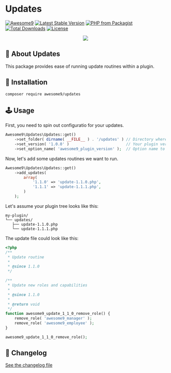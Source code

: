 # Updates

[![Awesome9](https://img.shields.io/badge/Awesome-9-brightgreen)](https://awesome9.co)
[![Latest Stable Version](https://poser.pugx.org/awesome9/updates/v/stable)](https://packagist.org/packages/awesome9/updates)
[![PHP from Packagist](https://img.shields.io/packagist/php-v/awesome9/updates.svg)](https://packagist.org/packages/awesome9/updates)
[![Total Downloads](https://poser.pugx.org/awesome9/updates/downloads)](https://packagist.org/packages/awesome9/updates)
[![License](https://poser.pugx.org/awesome9/updates/license)](https://packagist.org/packages/awesome9/updates)

<p align="center">
	<img src="https://img.icons8.com/nolan/256/approve-and-update.png"/>
</p>

## 📃 About Updates

This package provides ease of running update routines within a plugin.

## 💾 Installation

``` bash
composer require awesome9/updates
```

## 🕹 Usage

First, you need to spin out configuratio for your updates.

```php
Awesome9\Updates\Updates::get()
	->set_folder( dirname( __FILE__ ) . '/updates' ) // Directory where you store your update routine files.
	->set_version( '1.0.0' )                         // Your plugin version.
	->set_option_name( 'awesome9_plugin_version' );  // Option name to store version number in database.
```

Now, let's add some updates routines we want to run.

```php
Awesome9\Updates\Updates::get()
	->add_updates(
		array(
			'1.1.0' => 'update-1.1.0.php',
			'1.1.1' => 'update-1.1.1.php',
		)
	);
```

Let's assume your plugin tree looks like this:

```
my-plugin/
└── updates/
   ├── update-1.1.0.php
   └── update-1.1.1.php
```

The update file could look like this:

```php
<?php
/**
 * Update routine
 *
 * @since 1.1.0
 */

/**
 * Update new roles and capabilities
 *
 * @since 1.1.0
 *
 * @return void
 */
function awesome9_update_1_1_0_remove_role() {
	remove_role( 'awesome9_manager' );
	remove_role( 'awesome9_employee' );
}

awesome9_update_1_1_0_remove_role();

```

## 📖 Changelog

[See the changelog file](./CHANGELOG.md)
